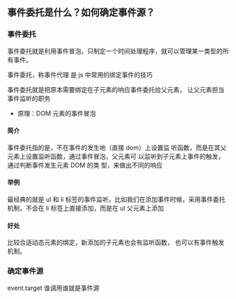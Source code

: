 ## 事件委托是什么？如何确定事件源？

### 事件委托

事件委托就是利用事件冒泡，只制定一个时间处理程序，就可以管理某一类型的所有事件。

事件委托，称事件代理
是 js 中常用的绑定事件的技巧

事件委托就是把原本需要绑定在子元素的响应事件委托给父元素，
让父元素担当事件监听的职务

* 原理：DOM 元素的事件冒泡

#### 简介

事件委托指的是，不在事件的发生地（直接 dom）上设置监 听函数，而是在其父元素上设置监听函数，通过事件冒泡，父元素可 以监听到子元素上事件的触发，通过判断事件发生元素 DOM 的类 型，来做出不同的响应

#### 举例

最经典的就是 ul 和 li 标签的事件监听，比如我们在添加事件时候，采用事件委托机制，不会在 li 标签上直接添加，而是在 ul 父元素上添加

#### 好处

比较合适动态元素的绑定，新添加的子元素也会有监听函数， 也可以有事件触发机制。

### 确定事件源

event.target 谁调用谁就是事件源
